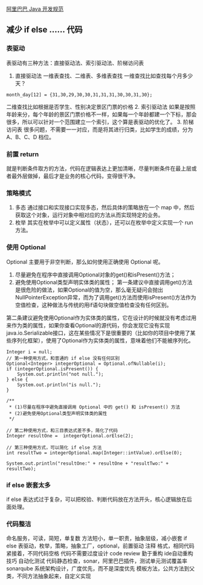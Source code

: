 [阿里巴巴 Java 开发规范](https://github.com/alibaba/p3c/blob/master/%E9%98%BF%E9%87%8C%E5%B7%B4%E5%B7%B4Java%E5%BC%80%E5%8F%91%E6%89%8B%E5%86%8C%EF%BC%88%E5%8D%8E%E5%B1%B1%E7%89%88%EF%BC%89.pdf)

## 减少 if else …… 代码
### 表驱动
表驱动有三种方法：直接驱动法、索引驱动法、阶梯访问表
1. 直接驱动法
一维表查找、二维表、多维表查找
一维查找比如查找每个月多少天？
```
month_day[12] = {31,30,29,30,30,31,31,31,30,30,31,30};
```
二维查找比如根据是否学生、性别决定景区门票的价格
2. 索引驱动法
如果是按照年龄来分，每个年龄的景区门票价格不一样，如果每一个年龄都建一个下标，那会很多，所以可以针对一个范围建立一个索引，这个算是表驱动的优化了。
3. 阶梯访问表
很多问题，不需要一一对应，而是将其进行归类，比如学生的成绩，分为 A、B、C、D 档位。
### 前置 return
就是判断条件取方的方法，代码在逻辑表达上更加清晰，尽量判断条件在最上层或者最外层做掉，最后才是业务的核心代码，变得很干净。
### 策略模式
1. 多态
通过接口和实现接口实现多态，然后具体的策略放在一个 map 中，然后获取这个对象，运行对象中相对应的方法从而实现特定的业务。
2. 枚举
其实在枚举中可以定义属性（状态），还可以在枚举中定义实现一个 run 方法。
### 使用 Optional
Optional 主要用于非空判断，那么如何使用正确使用 Optional 呢。
1. 尽量避免在程序中直接调用Optional对象的get()和isPresent()方法；
2. 避免使用Optional类型声明实体类的属性；
第一条建议中直接调用get()方法是很危险的做法，如果Optional的值为空，那么毫无疑问会抛出NullPointerException异常，而为了调用get()方法而使用isPresent()方法作为空值检查，这种做法与传统的用if语句块做空值检查没有任何区别。

第二条建议避免使用Optional作为实体类的属性，它在设计的时候就没有考虑过用来作为类的属性，如果你查看Optional的源代码，你会发现它没有实现java.io.Serializable接口，这在某些情况下是很重要的（比如你的项目中使用了某些序列化框架），使用了Optional作为实体类的属性，意味着他们不能被序列化。
```
Integer i = null;
// 第一种使用方式，和普通的 if else 没有任何区别
Optional<Integer> integerOptional = Optional.ofNullable(i);
if (integerOptional.isPresent()) {
    System.out.println("not null.");
} else {
    System.out.println("is null.");
}

/**
 * (1)尽量在程序中避免直接调用 Optional 中的 get() 和 isPresent() 方法
 * (2)避免使用Optional类型声明实体类的属性
 */

// 第二种使用方式，和三目表达式差不多，简化了代码
Integer resultOne =  integerOptional.orElse(2);

// 第三种使用方式，可以简化 if else 方法
int resultTwo = integerOptional.map(Integer::intValue).orElse(0);

System.out.println("resultOne:" + resultOne + "resultTwo:" + resultTwo);
```
### if else 嵌套太多
if  else 表达式过于复杂，可以把校验、判断代码放在方法开头，核心逻辑放在后面处理。

### 代码整洁
命名服务，可读，简短，单复数
方法短小，单一职责，抽象层级，减小嵌套
if else 表驱动，枚举，策略，抽象工厂，optional，前置驱动
注释
格式，相同代码紧接着，不同代码空格
代码不需要过度设计
code review 勤于重构 ide自动重构技巧 自动化测试 
代码静态检查，sonar，阿里巴巴插件，测试单元测试覆盖率 sonarqube
系统架构设计，广度优先，而不是深度优先
模板方法，公共方法到父类，不同方法抽象起来，自定义实现


















